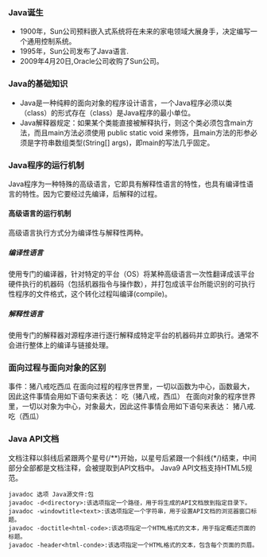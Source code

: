 ### Java诞生
- 1900年，Sun公司预料嵌入式系统将在未来的家电领域大展身手，决定编写一个通用控制系统。
- 1995年，Sun公司发布了Java语言.
- 2009年4月20日,Oracle公司收购了Sun公司。
### Java的基础知识
- Java是一种纯粹的面向对象的程序设计语言，一个Java程序必须以类（class）的形式存在（class）是Java程序的最小单位。
- Java解释器规定：如果某个类能直接被解释执行，则这个类必须包含main方法，而且main方法必须使用 public static void 来修饰，且main方法的形参必须是字符串数组类型(String[] args)，即main的写法几乎固定。
### Java程序的运行机制
 Java程序为一种特殊的高级语言，它即具有解释性语言的特性，也具有编译性语言的特性。因为它要经过先编译，后解释的过程。
#### 高级语言的运行机制
高级语言执行方式分为编译性与解释性两种。
##### 编译性语言
使用专门的编译器，针对特定的平台（OS）将某种高级语言一次性翻译成该平台硬件执行的机器码（包括机器指令与操作数），并打包成该平台所能识别的可执行性程序的文件格式，这个转化过程叫编译(compile)。
##### 解释性语言
使用专门的解释器对源程序进行逐行解释成特定平台的机器码并立即执行。通常不会进行整体上的编译与链接处理。
### 面向过程与面向对象的区别
事件：猪八戒吃西瓜
在面向过程的程序世界里，一切以函数为中心，函数最大，因此这件事情会用如下语句来表达：
吃（猪八戒，西瓜）
在面向对象的程序世界里，一切以对象为中心，对象最大，因此这件事情会用如下语句来表达：
猪八戒.吃（西瓜）

### Java API文档
文档注释以斜线后紧跟两个星号(/**)开始，以星号后紧跟一个斜线(*/)结束，中间部分全部都是文档注释，会被提取到API文档中。
Java9 API文档支持HTML5规范。
```
javadoc 选项 Java源文件:包
javadoc -d<directory>:该选项指定一个路径，用于将生成的API文档放到指定目录下。
javadoc -windowtitle<text>:该选项指定一个字符串，用于设置API文档的浏览器窗口标题。
javadoc -doctitle<html-code>:该选项指定一个HTML格式的文本，用于指定概述页面的标题。
javadoc -header<html-conde>:该选项指定一个HTML格式的文本，包含每个页面的页眉。
```